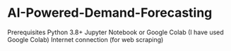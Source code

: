 # AI-Powered-Demand-Forecasting
Prerequisites
Python 3.8+
Jupyter Notebook or Google Colab (I have used Google Colab)
Internet connection (for web scraping)
